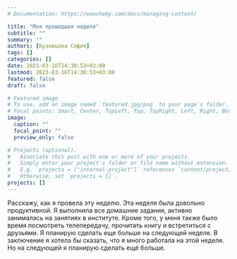 ```yaml
---
# Documentation: https://wowchemy.com/docs/managing-content/

title: "Моя прошедшая неделя"
subtitle: ""
summary: ""
authors: [Кузнецова София]
tags: []
categories: []
date: 2023-03-16T14:30:53+03:00
lastmod: 2023-03-16T14:30:53+03:00
featured: false
draft: false

# Featured image
# To use, add an image named `featured.jpg/png` to your page's folder.
# Focal points: Smart, Center, TopLeft, Top, TopRight, Left, Right, BottomLeft, Bottom, BottomRight.
image:
  caption: ""
  focal_point: ""
  preview_only: false

# Projects (optional).
#   Associate this post with one or more of your projects.
#   Simply enter your project's folder or file name without extension.
#   E.g. `projects = ["internal-project"]` references `content/project/deep-learning/index.md`.
#   Otherwise, set `projects = []`.
projects: []
---
```

Расскажу, как я провела эту неделю. Эта неделя была довольно продуктивной. Я выполнила все домашние задания, активно занималась на занятиях в институте. Кроме того, у меня также было время посмотреть телепередачу, прочитать книгу и встретиться с друзьями.
Я планирую сделать еще больше на следующей неделе.
В заключение я хотела бы сказать, что я много работала на этой неделе. Но на следующей я планирую сделать ещё больше. 
